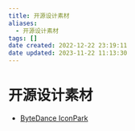 ```yaml
---
title: 开源设计素材
aliases:
  - 开源设计素材
tags: []
date created: 2022-12-22 23:19:11
date updated: 2023-11-22 11:13:30
---
```


# 开源设计素材

- [ByteDance IconPark](https://iconpark.oceanengine.com/home)
